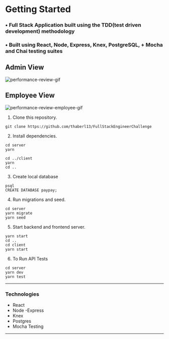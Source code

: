 # Getting Started

### • Full Stack Application built using the TDD(test driven development) methodology

### • Built using React, Node, Express, Knex, PostgreSQL, + Mocha and Chai testing suites

## Admin View
![performance-review-gif](https://user-images.githubusercontent.com/63279134/99880621-e4f57300-2c57-11eb-8497-a634cafb716e.gif)

## Employee View
![performance-review-employee-gif](https://user-images.githubusercontent.com/63279134/99880641-0bb3a980-2c58-11eb-9083-8e50d7e66735.gif)

1) Clone this repository.
```
git clone https://github.com/thaberl13/FullStackEngineerChallenge
```

2) Install dependencies.
```
cd server
yarn
```
```
cd ../client
yarn
cd ..
```
3) Create local database
```
psql
CREATE DATABASE paypay;
```
4) Run migrations and seed.
```
cd server
yarn migrate
yarn seed
```
5) Start backend and frontend server.
```
yarn start
cd ..
cd client
yarn start
```
6) To Run API Tests

```
cd server
yarn dev
yarn test
```

***
### Technologies
- React
- Node
-Express
- Knex
- Postgres
- Mocha Testing

***
